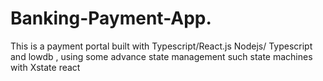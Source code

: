 # Banking-Payment-App.  
This is a payment portal built with Typescript/React.js Nodejs/ Typescript and lowdb , using some advance state management such state machines with Xstate react
